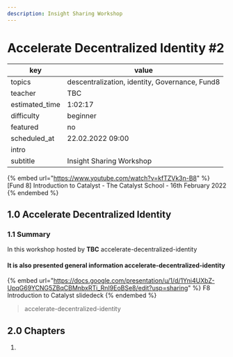 ```yaml
---
description: Insight Sharing Workshop
---
```


# Accelerate Decentralized Identity #2

| key             | value                                          |
| --------------- | ---------------------------------------------- |
| topics          | descentralization, identity, Governance, Fund8 |
| teacher         | TBC                                            |
| estimated\_time | 1:02:17                                        |
| difficulty      | beginner                                       |
| featured        | no                                             |
| scheduled\_at   | 22.02.2022 09:00                               |
| intro           |                                                |
| subtitle        | Insight Sharing Workshop                       |

{% embed url="https://www.youtube.com/watch?v=kfTZVk3n-B8" %}
\[Fund 8] Introduction to Catalyst - The Catalyst School - 16th February 2022
{% endembed %}

## 1.0 Accelerate Decentralized Identity

### 1.1 Summary

In this workshop hosted by **TBC** accelerate-decentralized-identity

#### It is also presented general information accelerate-decentralized-identity

{% embed url="https://docs.google.com/presentation/u/1/d/1Yni4UXbZ-UpqG69YCNG5ZBqCBMnbxRTi_RnI9EoBSe8/edit?usp=sharing" %}
F8 Introduction to Catalyst slidedeck
{% endembed %}

> accelerate-decentralized-identity

## 2.0 Chapters

1.
